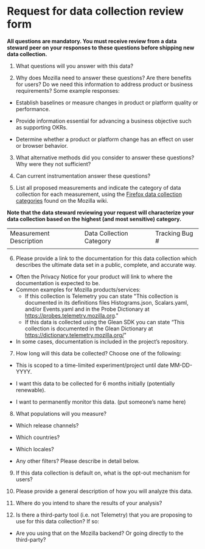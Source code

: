 
# Request for data collection review form

**All questions are mandatory. You must receive review from a data steward peer on your responses to these questions before shipping new data collection.**

1) What questions will you answer with this data?

2) Why does Mozilla need to answer these questions?  Are there benefits for users? Do we need this information to address product or business requirements? Some example responses:

* Establish baselines or measure changes in product or platform quality or performance.

* Provide information essential for advancing a business objective such as supporting OKRs.

* Determine whether a product or platform change has an effect on user or browser behavior.

3) What alternative methods did you consider to answer these questions? Why were they not sufficient?

4) Can current instrumentation answer these questions?

5) List all proposed measurements and indicate the category of data collection for each measurement, using the [Firefox data collection categories](https://wiki.mozilla.org/Data_Collection) found on the Mozilla wiki.   

**Note that the data steward reviewing your request will characterize your data collection based on the highest (and most sensitive) category.**

<table>
  <tr>
    <td>Measurement Description</td>
    <td>Data Collection Category</td>
    <td>Tracking Bug #</td>
  </tr>
  <tr>
    <td></td>
    <td></td>
    <td></td>
  </tr>
</table>

6) Please provide a link to the documentation for this data collection which describes the ultimate data set in a public, complete, and accurate way.
 * Often the Privacy Notice for your product will link to where the documentation is expected to be.
 * Common examples for Mozilla products/services:
    * If this collection is Telemetry you can state "This collection is documented in its definitions files Histograms.json, Scalars.yaml, and/or Events.yaml and in the Probe Dictionary at https://probes.telemetry.mozilla.org."
    * If this data is collected using the Glean SDK you can state “This collection is documented in the Glean Dictionary at https://dictionary.telemetry.mozilla.org/"
 * In some cases, documentation is included in the project’s repository.

7) How long will this data be collected?  Choose one of the following:

* This is scoped to a time-limited experiment/project until date MM-DD-YYYY.

* I want this data to be collected for 6 months initially (potentially renewable).

* I want to permanently monitor this data. (put someone’s name here)

8) What populations will you measure?

* Which release channels?

* Which countries?

* Which locales?

* Any other filters?  Please describe in detail below.

9) If this data collection is default on, what is the opt-out mechanism for users?

10) Please provide a general description of how you will analyze this data.

11) Where do you intend to share the results of your analysis?

12) Is there a third-party tool (i.e. not Telemetry) that you are proposing to use for this data collection? If so:

* Are you using that on the Mozilla backend? Or going directly to the third-party?
